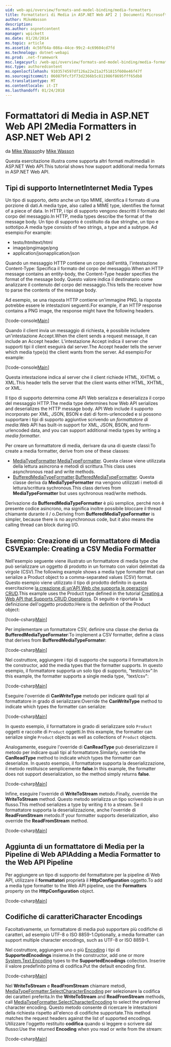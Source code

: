 ```yaml
---
uid: web-api/overview/formats-and-model-binding/media-formatters
title: Formattatori di Media in ASP.NET Web API 2 | Documenti Microsoft
author: MikeWasson
description: 
ms.author: aspnetcontent
manager: wpickett
ms.date: 01/20/2014
ms.topic: article
ms.assetid: 4c56f64a-086a-44ce-99c2-4c69604cd7fd
ms.technology: dotnet-webapi
ms.prod: .net-framework
msc.legacyurl: /web-api/overview/formats-and-model-binding/media-formatters
msc.type: authoredcontent
ms.openlocfilehash: 9103574597df126a22e21a2f51815f608e46f47f
ms.sourcegitcommit: 060879fcf3f73d2366b5c811986f8695fff65db8
ms.translationtype: MT
ms.contentlocale: it-IT
ms.lasthandoff: 01/24/2018
---
```

<a name="media-formatters-in-aspnet-web-api-2"></a><span data-ttu-id="71719-102">Formattatori di Media in ASP.NET Web API 2</span><span class="sxs-lookup"><span data-stu-id="71719-102">Media Formatters in ASP.NET Web API 2</span></span>
====================
<span data-ttu-id="71719-103">da [Mike Wasson](https://github.com/MikeWasson)</span><span class="sxs-lookup"><span data-stu-id="71719-103">by [Mike Wasson](https://github.com/MikeWasson)</span></span>

<span data-ttu-id="71719-104">Questa esercitazione illustra come supporta altri formati multimediali in ASP.NET Web API.</span><span class="sxs-lookup"><span data-stu-id="71719-104">This tutorial shows how support additional media formats in ASP.NET Web API.</span></span>

## <a name="internet-media-types"></a><span data-ttu-id="71719-105">Tipi di supporto Internet</span><span class="sxs-lookup"><span data-stu-id="71719-105">Internet Media Types</span></span>

<span data-ttu-id="71719-106">Un tipo di supporto, detto anche un tipo MIME, identifica il formato di una porzione di dati.</span><span class="sxs-lookup"><span data-stu-id="71719-106">A media type, also called a MIME type, identifies the format of a piece of data.</span></span> <span data-ttu-id="71719-107">In HTTP, i tipi di supporto vengono descritti il formato del corpo del messaggio.</span><span class="sxs-lookup"><span data-stu-id="71719-107">In HTTP, media types describe the format of the message body.</span></span> <span data-ttu-id="71719-108">Un tipo di supporto è costituito da due stringhe, un tipo e sottotipo.</span><span class="sxs-lookup"><span data-stu-id="71719-108">A media type consists of two strings, a type and a subtype.</span></span> <span data-ttu-id="71719-109">Ad esempio:</span><span class="sxs-lookup"><span data-stu-id="71719-109">For example:</span></span>

- <span data-ttu-id="71719-110">testo/html</span><span class="sxs-lookup"><span data-stu-id="71719-110">text/html</span></span>
- <span data-ttu-id="71719-111">image/png</span><span class="sxs-lookup"><span data-stu-id="71719-111">image/png</span></span>
- <span data-ttu-id="71719-112">application/json</span><span class="sxs-lookup"><span data-stu-id="71719-112">application/json</span></span>

<span data-ttu-id="71719-113">Quando un messaggio HTTP contiene un corpo dell'entità, l'intestazione Content-Type: Specifica il formato del corpo del messaggio.</span><span class="sxs-lookup"><span data-stu-id="71719-113">When an HTTP message contains an entity-body, the Content-Type header specifies the format of the message body.</span></span> <span data-ttu-id="71719-114">Questo valore indica il destinatario come analizzare il contenuto del corpo del messaggio.</span><span class="sxs-lookup"><span data-stu-id="71719-114">This tells the receiver how to parse the contents of the message body.</span></span>

<span data-ttu-id="71719-115">Ad esempio, se una risposta HTTP contiene un'immagine PNG, la risposta potrebbe essere le intestazioni seguenti.</span><span class="sxs-lookup"><span data-stu-id="71719-115">For example, if an HTTP response contains a PNG image, the response might have the following headers.</span></span>

[!code-console[Main](media-formatters/samples/sample1.cmd)]

<span data-ttu-id="71719-116">Quando il client invia un messaggio di richiesta, è possibile includere un'intestazione Accept.</span><span class="sxs-lookup"><span data-stu-id="71719-116">When the client sends a request message, it can include an Accept header.</span></span> <span data-ttu-id="71719-117">L'intestazione Accept indica il server che supporti tipi il client eseguirà dal server.</span><span class="sxs-lookup"><span data-stu-id="71719-117">The Accept header tells the server which media type(s) the client wants from the server.</span></span> <span data-ttu-id="71719-118">Ad esempio:</span><span class="sxs-lookup"><span data-stu-id="71719-118">For example:</span></span>

[!code-console[Main](media-formatters/samples/sample2.cmd)]

<span data-ttu-id="71719-119">Questa intestazione indica al server che il client richiede HTML, XHTML o XML.</span><span class="sxs-lookup"><span data-stu-id="71719-119">This header tells the server that the client wants either HTML, XHTML, or XML.</span></span>

<span data-ttu-id="71719-120">Il tipo di supporto determina come API Web serializza e deserializza il corpo del messaggio HTTP.</span><span class="sxs-lookup"><span data-stu-id="71719-120">The media type determines how Web API serializes and deserializes the HTTP message body.</span></span> <span data-ttu-id="71719-121">API Web include il supporto incorporato per XML, JSON, BSON e dati di form-urlencoded e si possono supportare i tipi di supporto aggiuntive scrivendo un *formattatore di media*.</span><span class="sxs-lookup"><span data-stu-id="71719-121">Web API has built-in support for XML, JSON, BSON, and form-urlencoded data, and you can support additional media types by writing a *media formatter*.</span></span>

<span data-ttu-id="71719-122">Per creare un formattatore di media, derivare da una di queste classi:</span><span class="sxs-lookup"><span data-stu-id="71719-122">To create a media formatter, derive from one of these classes:</span></span>

- <span data-ttu-id="71719-123">[MediaTypeFormatter](https://msdn.microsoft.com/library/system.net.http.formatting.mediatypeformatter.aspx).</span><span class="sxs-lookup"><span data-stu-id="71719-123">[MediaTypeFormatter](https://msdn.microsoft.com/library/system.net.http.formatting.mediatypeformatter.aspx).</span></span> <span data-ttu-id="71719-124">Questa classe viene utilizzata della lettura asincrona e metodi di scrittura.</span><span class="sxs-lookup"><span data-stu-id="71719-124">This class uses asynchronous read and write methods.</span></span>
- <span data-ttu-id="71719-125">[BufferedMediaTypeFormatter](https://msdn.microsoft.com/library/system.net.http.formatting.bufferedmediatypeformatter.aspx).</span><span class="sxs-lookup"><span data-stu-id="71719-125">[BufferedMediaTypeFormatter](https://msdn.microsoft.com/library/system.net.http.formatting.bufferedmediatypeformatter.aspx).</span></span> <span data-ttu-id="71719-126">Questa classe deriva da **MediaTypeFormatter** ma vengono utilizzati i metodi di lettura/scrittura sychronous.</span><span class="sxs-lookup"><span data-stu-id="71719-126">This class derives from **MediaTypeFormatter** but uses sychronous read/write methods.</span></span>

<span data-ttu-id="71719-127">Derivazione da **BufferedMediaTypeFormatter** è più semplice, perché non è presente codice asincrono, ma significa inoltre possibile bloccare il thread chiamante durante il / o.</span><span class="sxs-lookup"><span data-stu-id="71719-127">Deriving from **BufferedMediaTypeFormatter** is simpler, because there is no asynchronous code, but it also means the calling thread can block during I/O.</span></span>

## <a name="example-creating-a-csv-media-formatter"></a><span data-ttu-id="71719-128">Esempio: Creazione di un formattatore di Media CSV</span><span class="sxs-lookup"><span data-stu-id="71719-128">Example: Creating a CSV Media Formatter</span></span>

<span data-ttu-id="71719-129">Nell'esempio seguente viene illustrato un formattatore di media type che può serializzare un oggetto di prodotto in un formato con valori delimitati da virgole (CSV).</span><span class="sxs-lookup"><span data-stu-id="71719-129">The following example shows a media type formatter that can serialize a Product object to a comma-separated values (CSV) format.</span></span> <span data-ttu-id="71719-130">Questo esempio viene utilizzato il tipo di prodotto definito in questa esercitazione [la creazione di un'API Web che supporta le operazioni CRUD](../older-versions/creating-a-web-api-that-supports-crud-operations.md).</span><span class="sxs-lookup"><span data-stu-id="71719-130">This example uses the Product type defined in the tutorial [Creating a Web API that Supports CRUD Operations](../older-versions/creating-a-web-api-that-supports-crud-operations.md).</span></span> <span data-ttu-id="71719-131">Di seguito è riportata la definizione dell'oggetto prodotto:</span><span class="sxs-lookup"><span data-stu-id="71719-131">Here is the definition of the Product object:</span></span>

[!code-csharp[Main](media-formatters/samples/sample3.cs)]

<span data-ttu-id="71719-132">Per implementare un formattatore CSV, definire una classe che deriva da **BufferedMediaTypeFormater**:</span><span class="sxs-lookup"><span data-stu-id="71719-132">To implement a CSV formatter, define a class that derives from **BufferedMediaTypeFormater**:</span></span>

[!code-csharp[Main](media-formatters/samples/sample4.cs)]

<span data-ttu-id="71719-133">Nel costruttore, aggiungere i tipi di supporto che supporta il formattatore.</span><span class="sxs-lookup"><span data-stu-id="71719-133">In the constructor, add the media types that the formatter supports.</span></span> <span data-ttu-id="71719-134">In questo esempio, il formattatore supporta un solo tipo di supporto, &quot;testo/csv&quot;:</span><span class="sxs-lookup"><span data-stu-id="71719-134">In this example, the formatter supports a single media type, &quot;text/csv&quot;:</span></span>

[!code-csharp[Main](media-formatters/samples/sample5.cs)]

<span data-ttu-id="71719-135">Eseguire l'override di **CanWriteType** metodo per indicare quali tipi al formattatore in grado di serializzare:</span><span class="sxs-lookup"><span data-stu-id="71719-135">Override the **CanWriteType** method to indicate which types the formatter can serialize:</span></span>

[!code-csharp[Main](media-formatters/samples/sample6.cs)]

<span data-ttu-id="71719-136">In questo esempio, il formattatore in grado di serializzare solo `Product` oggetti e raccolte di `Product` oggetti.</span><span class="sxs-lookup"><span data-stu-id="71719-136">In this example, the formatter can serialize single `Product` objects as well as collections of `Product` objects.</span></span>

<span data-ttu-id="71719-137">Analogamente, eseguire l'override di **CanReadType** può deserializzare il metodo per indicare quali tipi al formattatore.</span><span class="sxs-lookup"><span data-stu-id="71719-137">Similarly, override the **CanReadType** method to indicate which types the formatter can deserialize.</span></span> <span data-ttu-id="71719-138">In questo esempio, il formattatore supporta la deserializzazione, il metodo restituisce semplicemente **false**.</span><span class="sxs-lookup"><span data-stu-id="71719-138">In this example, the formatter does not support deserialization, so the method simply returns **false**.</span></span>

[!code-csharp[Main](media-formatters/samples/sample7.cs)]

<span data-ttu-id="71719-139">Infine, eseguire l'override di **WriteToStream** metodo.</span><span class="sxs-lookup"><span data-stu-id="71719-139">Finally, override the **WriteToStream** method.</span></span> <span data-ttu-id="71719-140">Questo metodo serializza un tipo scrivendolo in un flusso.</span><span class="sxs-lookup"><span data-stu-id="71719-140">This method serializes a type by writing it to a stream.</span></span> <span data-ttu-id="71719-141">Se il formattatore supporta la deserializzazione, anche l'override di **ReadFromStream** metodo.</span><span class="sxs-lookup"><span data-stu-id="71719-141">If your formatter supports deserialization, also override the **ReadFromStream** method.</span></span>

[!code-csharp[Main](media-formatters/samples/sample8.cs)]

## <a name="adding-a-media-formatter-to-the-web-api-pipeline"></a><span data-ttu-id="71719-142">Aggiunta di un formattatore di Media per la Pipeline di Web API</span><span class="sxs-lookup"><span data-stu-id="71719-142">Adding a Media Formatter to the Web API Pipeline</span></span>

<span data-ttu-id="71719-143">Per aggiungere un tipo di supporto del formattatore per la pipeline di Web API, utilizzare il **formattatori** proprietà il **HttpConfiguration** oggetto.</span><span class="sxs-lookup"><span data-stu-id="71719-143">To add a media type formatter to the Web API pipeline, use the **Formatters** property on the **HttpConfiguration** object.</span></span>

[!code-csharp[Main](media-formatters/samples/sample9.cs)]

## <a name="character-encodings"></a><span data-ttu-id="71719-144">Codifiche di caratteri</span><span class="sxs-lookup"><span data-stu-id="71719-144">Character Encodings</span></span>

<span data-ttu-id="71719-145">Facoltativamente, un formattatore di media può supportare più codifiche di caratteri, ad esempio UTF-8 o ISO 8859-1.</span><span class="sxs-lookup"><span data-stu-id="71719-145">Optionally, a media formatter can support multiple character encodings, such as UTF-8 or ISO 8859-1.</span></span>

<span data-ttu-id="71719-146">Nel costruttore, aggiungere uno o più [Encoding](https://msdn.microsoft.com/library/system.text.encoding.aspx) i tipi di **SupportedEncodings** insieme.</span><span class="sxs-lookup"><span data-stu-id="71719-146">In the constructor, add one or more [System.Text.Encoding](https://msdn.microsoft.com/library/system.text.encoding.aspx) types to the **SupportedEncodings** collection.</span></span> <span data-ttu-id="71719-147">Inserire il valore predefinito prima di codifica.</span><span class="sxs-lookup"><span data-stu-id="71719-147">Put the default encoding first.</span></span>

[!code-csharp[Main](media-formatters/samples/sample10.cs?highlight=6-7)]

<span data-ttu-id="71719-148">Nel **WriteToStream** e **ReadFromStream** chiamare metodi, [MediaTypeFormatter.SelectCharacterEncoding](https://msdn.microsoft.com/library/hh969054.aspx) per selezionare la codifica dei caratteri preferita.</span><span class="sxs-lookup"><span data-stu-id="71719-148">In the **WriteToStream** and **ReadFromStream** methods, call [MediaTypeFormatter.SelectCharacterEncoding](https://msdn.microsoft.com/library/hh969054.aspx) to select the preferred character encoding.</span></span> <span data-ttu-id="71719-149">Questo metodo consente di ricercare le intestazioni della richiesta rispetto all'elenco di codifiche supportate.</span><span class="sxs-lookup"><span data-stu-id="71719-149">This method matches the request headers against the list of supported encodings.</span></span> <span data-ttu-id="71719-150">Utilizzare l'oggetto restituito **codifica** quando si leggere o scrivere dal flusso:</span><span class="sxs-lookup"><span data-stu-id="71719-150">Use the returned **Encoding** when you read or write from the stream:</span></span>

[!code-csharp[Main](media-formatters/samples/sample11.cs?highlight=3,5)]
